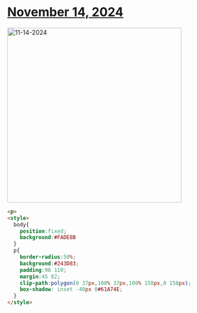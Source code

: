 # [November 14, 2024](https://cssbattle.dev/play/o5ZxpoDWLzhId4ZOViCM)

<img src="https://firebasestorage.googleapis.com/v0/b/cssbattleapp.appspot.com/o/user%2Fe6YbeBahWNPT7VpE2rE2p85byxa2%2Ftargets%2Ftarget_YLOq84t@2x.png?alt=media" width="400" alt="11-14-2024" />

```html
<p>
<style>
  body{
    position:fixed;
    background:#FADE8B
  }
  p{
    border-radius:50%;
    background:#243D83;
    padding:98 110;
    margin:45 82;
    clip-path:polygon(0 37px,100% 37px,100% 158px,0 158px);
    box-shadow: inset -40px 0#61A74E;
  }
</style>
```
